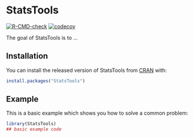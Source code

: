 
# StatsTools

<!-- badges: start -->
[![R-CMD-check](https://github.com/marcradke/StatsTools/workflows/R-CMD-check/badge.svg)](https://github.com/marcradke/StatsTools/actions)
[![codecov](https://codecov.io/gh/marcradke/StatsTools/branch/master/graph/badge.svg?token=USNB56P45B)](https://codecov.io/gh/marcradke/StatsTools)
<!-- badges: end -->

The goal of StatsTools is to ...

## Installation

You can install the released version of StatsTools from [CRAN](https://CRAN.R-project.org) with:

``` r
install.packages("StatsTools")
```

## Example

This is a basic example which shows you how to solve a common problem:

``` r
library(StatsTools)
## basic example code
```

